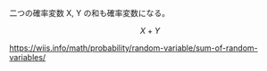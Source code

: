 二つの確率変数 X, Y の和も確率変数になる。

$$X + Y$$

https://wiis.info/math/probability/random-variable/sum-of-random-variables/
